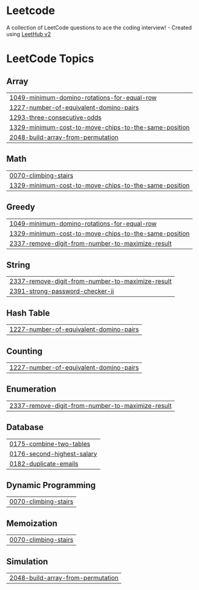 # Leetcode
A collection of LeetCode questions to ace the coding interview! - Created using [LeetHub v2](https://github.com/arunbhardwaj/LeetHub-2.0)

<!---LeetCode Topics Start-->
# LeetCode Topics
## Array
|  |
| ------- |
| [1049-minimum-domino-rotations-for-equal-row](https://github.com/Taha-Saleem-43/Leetcode/tree/master/1049-minimum-domino-rotations-for-equal-row) |
| [1227-number-of-equivalent-domino-pairs](https://github.com/Taha-Saleem-43/Leetcode/tree/master/1227-number-of-equivalent-domino-pairs) |
| [1293-three-consecutive-odds](https://github.com/Taha-Saleem-43/Leetcode/tree/master/1293-three-consecutive-odds) |
| [1329-minimum-cost-to-move-chips-to-the-same-position](https://github.com/Taha-Saleem-43/Leetcode/tree/master/1329-minimum-cost-to-move-chips-to-the-same-position) |
| [2048-build-array-from-permutation](https://github.com/Taha-Saleem-43/Leetcode/tree/master/2048-build-array-from-permutation) |
## Math
|  |
| ------- |
| [0070-climbing-stairs](https://github.com/Taha-Saleem-43/Leetcode/tree/master/0070-climbing-stairs) |
| [1329-minimum-cost-to-move-chips-to-the-same-position](https://github.com/Taha-Saleem-43/Leetcode/tree/master/1329-minimum-cost-to-move-chips-to-the-same-position) |
## Greedy
|  |
| ------- |
| [1049-minimum-domino-rotations-for-equal-row](https://github.com/Taha-Saleem-43/Leetcode/tree/master/1049-minimum-domino-rotations-for-equal-row) |
| [1329-minimum-cost-to-move-chips-to-the-same-position](https://github.com/Taha-Saleem-43/Leetcode/tree/master/1329-minimum-cost-to-move-chips-to-the-same-position) |
| [2337-remove-digit-from-number-to-maximize-result](https://github.com/Taha-Saleem-43/Leetcode/tree/master/2337-remove-digit-from-number-to-maximize-result) |
## String
|  |
| ------- |
| [2337-remove-digit-from-number-to-maximize-result](https://github.com/Taha-Saleem-43/Leetcode/tree/master/2337-remove-digit-from-number-to-maximize-result) |
| [2391-strong-password-checker-ii](https://github.com/Taha-Saleem-43/Leetcode/tree/master/2391-strong-password-checker-ii) |
## Hash Table
|  |
| ------- |
| [1227-number-of-equivalent-domino-pairs](https://github.com/Taha-Saleem-43/Leetcode/tree/master/1227-number-of-equivalent-domino-pairs) |
## Counting
|  |
| ------- |
| [1227-number-of-equivalent-domino-pairs](https://github.com/Taha-Saleem-43/Leetcode/tree/master/1227-number-of-equivalent-domino-pairs) |
## Enumeration
|  |
| ------- |
| [2337-remove-digit-from-number-to-maximize-result](https://github.com/Taha-Saleem-43/Leetcode/tree/master/2337-remove-digit-from-number-to-maximize-result) |
## Database
|  |
| ------- |
| [0175-combine-two-tables](https://github.com/Taha-Saleem-43/Leetcode/tree/master/0175-combine-two-tables) |
| [0176-second-highest-salary](https://github.com/Taha-Saleem-43/Leetcode/tree/master/0176-second-highest-salary) |
| [0182-duplicate-emails](https://github.com/Taha-Saleem-43/Leetcode/tree/master/0182-duplicate-emails) |
## Dynamic Programming
|  |
| ------- |
| [0070-climbing-stairs](https://github.com/Taha-Saleem-43/Leetcode/tree/master/0070-climbing-stairs) |
## Memoization
|  |
| ------- |
| [0070-climbing-stairs](https://github.com/Taha-Saleem-43/Leetcode/tree/master/0070-climbing-stairs) |
## Simulation
|  |
| ------- |
| [2048-build-array-from-permutation](https://github.com/Taha-Saleem-43/Leetcode/tree/master/2048-build-array-from-permutation) |
<!---LeetCode Topics End-->